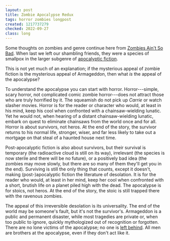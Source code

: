 ```yaml
---
layout: post
title: Zombie Apocalypse Redux
tags: horror zombies longpost
created: 1217737279
checked: 2022-09-27
class: long
---
```

Some thoughts on zombies and genre continue here from [Zombies Ain't So Bad](/node/447).  When last we left our shambling friends, they were a species of smallpox in the larger subgenre of [apocalyptic fiction](https://www.theonion.com/al-gore-places-infant-son-in-rocket-to-escape-dying-pla-1819569953).<!--break-->

This is not yet much of an explanation; if the mysterious appeal of zombie fiction is the mysterious appeal of Armageddon, then what *is* the appeal of the apocalypse?

To understand the apocalypse you can start with horror.  Horror---simple, scary horror, not complicated comic zombie horror---does not attract those who are truly horrified by it.  The squeamish do not pick up *Carrie* or watch slasher movies.  Horror is for the reader or character who would, at least in his mind, keep his cool when confronted with a chainsaw-wielding lunatic.  Yet he would not, when hearing of a distant chainsaw-wielding lunatic, embark on quest to eliminate chainsaws from the world once and for all.  Horror is about survivors, not heros.  At the end of the story, the survivor returns to his normal life, stronger, wiser, and far less likely to take out a mortgage on that steal of a haunted house next time.

Post-apocalyptic fiction is also about survivors, but their survival is temporary (the radioactive cloud is still on its way), irrelevant (the species is now sterile and there will be no future), or a positively bad idea (the zombies may move slowly, but there are so many of them they'll get you in the end).  Surviving is still the only thing that counts, except it doesn't, making (post-)apocalyptic fiction  the literature of desolation.  It is for the reader who would, at least in her mind, keep her cool when confronted with a short, brutish life on a planet piled high with the dead.  The apocalypse is for stoics, not heros.  At the end of the story, the stoic is still trapped there with the ravenous zombies.

The appeal of this irreversible desolation is its universality.  The end of the world may be someone's fault, but it's not the survivor's.  Armageddon is a public and permanent disaster, while most tragedies are private or, when too public to ignore, quickly mythologized out of recognition or forgotten.  There are no lone victims of the apocalypse; no one is [left behind](http://en.wikipedia.org/wiki/Island_of_the_Blue_Dolphins).  All men are brothers at the apocalypse, even if they don't act like it.

